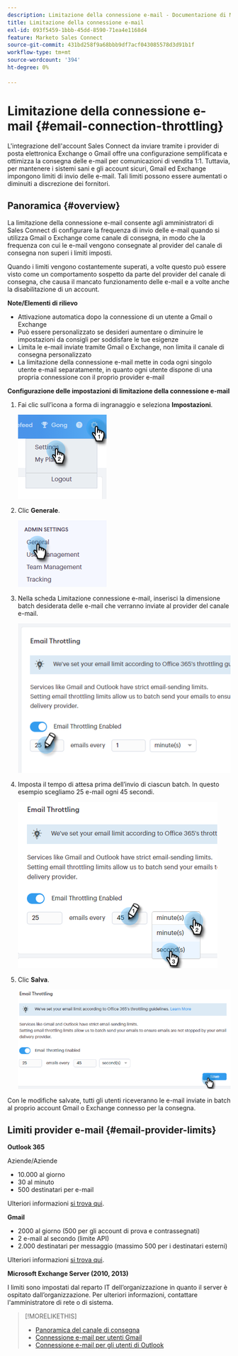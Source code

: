 ```yaml
---
description: Limitazione della connessione e-mail - Documentazione di Marketo - Documentazione del prodotto
title: Limitazione della connessione e-mail
exl-id: 093f5459-1bbb-45dd-8590-71ea4e1168d4
feature: Marketo Sales Connect
source-git-commit: 431bd258f9a68bbb9df7acf043085578d3d91b1f
workflow-type: tm+mt
source-wordcount: '394'
ht-degree: 0%

---
```


# Limitazione della connessione e-mail {#email-connection-throttling}

L&#39;integrazione dell&#39;account Sales Connect da inviare tramite i provider di posta elettronica Exchange o Gmail offre una configurazione semplificata e ottimizza la consegna delle e-mail per comunicazioni di vendita 1:1. Tuttavia, per mantenere i sistemi sani e gli account sicuri, Gmail ed Exchange impongono limiti di invio delle e-mail. Tali limiti possono essere aumentati o diminuiti a discrezione dei fornitori.

## Panoramica {#overview}

La limitazione della connessione e-mail consente agli amministratori di Sales Connect di configurare la frequenza di invio delle e-mail quando si utilizza Gmail o Exchange come canale di consegna, in modo che la frequenza con cui le e-mail vengono consegnate al provider del canale di consegna non superi i limiti imposti.

Quando i limiti vengono costantemente superati, a volte questo può essere visto come un comportamento sospetto da parte del provider del canale di consegna, che causa il mancato funzionamento delle e-mail e a volte anche la disabilitazione di un account.

**Note/Elementi di rilievo**

* Attivazione automatica dopo la connessione di un utente a Gmail o Exchange
* Può essere personalizzato se desideri aumentare o diminuire le impostazioni da consigli per soddisfare le tue esigenze
* Limita le e-mail inviate tramite Gmail o Exchange, non limita il canale di consegna personalizzato
* La limitazione della connessione e-mail mette in coda ogni singolo utente e-mail separatamente, in quanto ogni utente dispone di una propria connessione con il proprio provider e-mail

**Configurazione delle impostazioni di limitazione della connessione e-mail**

1. Fai clic sull’icona a forma di ingranaggio e seleziona **Impostazioni**.

   ![](assets/email-connection-throttling-1.png)

1. Clic **Generale**.

   ![](assets/email-connection-throttling-2.png)

1. Nella scheda Limitazione connessione e-mail, inserisci la dimensione batch desiderata delle e-mail che verranno inviate al provider del canale e-mail.

   ![](assets/email-connection-throttling-3.png)

1. Imposta il tempo di attesa prima dell’invio di ciascun batch. In questo esempio scegliamo 25 e-mail ogni 45 secondi.

   ![](assets/email-connection-throttling-4.png)

1. Clic **Salva**.

   ![](assets/email-connection-throttling-5.png)

Con le modifiche salvate, tutti gli utenti riceveranno le e-mail inviate in batch al proprio account Gmail o Exchange connesso per la consegna.

## Limiti provider e-mail {#email-provider-limits}

**Outlook 365**

Aziende/Aziende

* 10.000 al giorno
* 30 al minuto
* 500 destinatari per e-mail

Ulteriori informazioni [si trova qui](https://docs.microsoft.com/en-us/office365/servicedescriptions/exchange-online-service-description/exchange-online-limits?redirectedfrom=MSDN#RecipientLimits).

**Gmail**

* 2000 al giorno (500 per gli account di prova e contrassegnati)
* 2 e-mail al secondo (limite API)
* 2.000 destinatari per messaggio (massimo 500 per i destinatari esterni)

Ulteriori informazioni [si trova qui](https://support.google.com/a/answer/166852?hl=en).

**Microsoft Exchange Server (2010, 2013)**

I limiti sono impostati dal reparto IT dell’organizzazione in quanto il server è ospitato dall’organizzazione. Per ulteriori informazioni, contattare l&#39;amministratore di rete o di sistema.

>[!MORELIKETHIS]
>
>* [Panoramica del canale di consegna](/help/marketo/product-docs/marketo-sales-connect/email/email-delivery/delivery-channel-overview.md)
>* [Connessione e-mail per utenti Gmail](/help/marketo/product-docs/marketo-sales-connect/email-plugins/gmail/email-connection-for-gmail-users.md)
>* [Connessione e-mail per gli utenti di Outlook](/help/marketo/product-docs/marketo-sales-connect/email-plugins/msc-for-outlook/email-connection-for-outlook-users.md)
